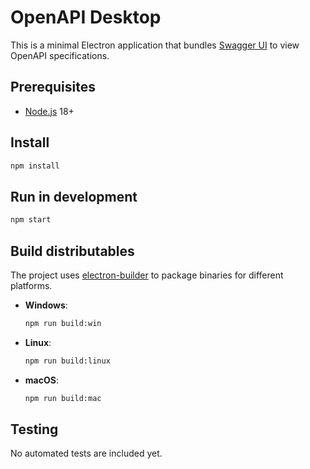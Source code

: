 # OpenAPI Desktop

This is a minimal Electron application that bundles [Swagger UI](https://github.com/swagger-api/swagger-ui) to view OpenAPI specifications.

## Prerequisites
- [Node.js](https://nodejs.org/) 18+

## Install
```bash
npm install
```

## Run in development
```bash
npm start
```

## Build distributables
The project uses [electron-builder](https://www.electron.build/) to package binaries for different platforms.

- **Windows**:
  ```bash
  npm run build:win
  ```
- **Linux**:
  ```bash
  npm run build:linux
  ```
- **macOS**:
  ```bash
  npm run build:mac
  ```

## Testing
No automated tests are included yet.
